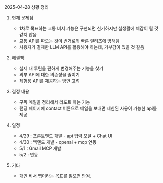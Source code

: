 2025-04-28 상황 정리

1. 현재 문제점

   - 1차로 목표하는 교통 비서 기능은 구현되면 신기하지만 실생활에 체감이 될 것 같지 않음
   - 교통 API를 따오는 것이 번거로워 빠른 릴리즈에 방해됨
   - 사용자가 결제한 LLM API를 활용해야 하는데, 거부감이 있을 것 같음

2. 해결책

   - 실제 내 루틴을 편하게 변경해주는 기능을 찾기
   - 외부 API에 대한 의존성을 줄이기
   - 체험용 API를 제공하는 방안 고려

3. 결정 내용

   - 구독 메일을 정리해서 리포트 하는 기능
   - 랜딩 페이지에 contact 버튼으로 메일을 보내면 제한된 사용이 가능한 api를 제공

4. 일정

   - 4/29 : 프론트엔드 개발 - api 입력 모달 + Chat UI
   - 4/30 : 백엔드 개발 - openai + mcp 연동
   - 5/1 : Gmail MCP 개발
   - 5/2 : 연동

5. 기타
   - 개인 비서 앱이라는 목표를 잃으면 안됨.
